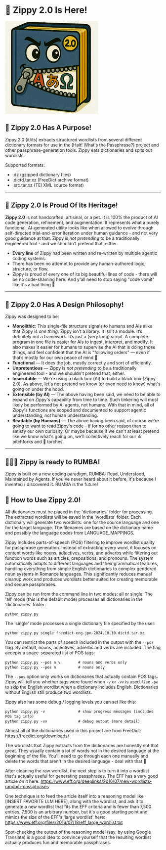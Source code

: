 # 🤖 Zippy 2.0 Is Here!
<img src="Zippy2.png" alt="Meet Zippy 2.0!" width="300">

## 🎯 Zippy 2.0 Has A Purpose!

Zippy 2.0 (it/its) extracts structured wordlists from several different dictionary formats for use in the [Halt! What's the Passphrase?] project and other passphrase-generation tools. Zippy eats dictionaries and spits out wordlists.

Supported formats:
- .dz (gzipped dictionary files)
- .dictd.tar.xz (FreeDict archive format)
- .src.tar.xz (TEI XML source format)

---

## 🤖 Zippy 2.0 Is Proud Of Its Heritage!

**Zippy 2.0** is not handcrafted, artisinal, or a pet. It is 100% the product of AI code generation, refinement, and augmentation. It represents what a purely functional, AI-generated utility looks like when allowed to evolve through self-directed trial-and-error iteration under human guidance - and not very good guidance at that. Zippy is *not pretending* to be a traditionally engineered tool - and we shouldn't pretend that, either.

- **Every line** of Zippy had been written and re-written by multiple agentic coding systems.
- There has been no attempt to provide any human-authored logic, structure, or flow.
- Zippy is proud of every one of its big beautiful lines of code - there will be no code-shaming here. And y'all need to stop saying "code vomit" like it's a bad thing 🤮

---

## 🤔 Zippy 2.0 Has A Design Philosophy!

Zippy was designed to be:
- **Monolithic**: This single-file structure signals to humans and AIs alike that Zippy is *one thing*. Zippy isn't a library. It isn't a module. It’s definitely not a framework. It’s just a (very long) script. A complete program in one file is easier for AIs to ingest, interpret, and modify. It also makes it easier for humans to supervise the AI that is doing those things, and feel confident that the AI is "following orders" — even if that’s mostly for our own peace of mind 🫡
- **Functional** — It does the job, mostly correctly and sort of efficiently.
- **Unpretentious** — Zippy is *not pretending* to be a traditionally engineered tool - and we shouldn't pretend that, either.
- **Inscrutable** — We're using a black box (AI) to build a black box (Zippy 2.0). As above, let's not pretend we know (or even need to know) what's going on under the hood.
- **Extensible (by AI)** — The above having been said, we need to be able to expand on Zippy's capability from time to time. Such tinkering will most likely be performed by AI agents, not humans. With that in mind, all of Zippy's functions are scoped and documented to support agentic understanding, not human understanding.
- **Readable (by Humans)** — The above having been said, of course we're going to want to read Zippy's code - if for no other reason than to satisfy our own curiosity. Or maybe because if we can't at least pretend like we know what's going on, we'll collectively reach for our ⋔ pitchforks and 🔦 torches.

---

## 🕺💃🪩 Zippy is ready to RUMBA!

Zippy is built on a new coding paradigm, RUMBA: Read, Understood, Maintained by Agents. If you've never heard about it before, it's because I invented / discovered it. RUMBA is the future!

## 🦾 How to Use Zippy 2.0!

All dictionaries must be placed in the 'dictionaries' folder for processing. The extracted wordlists will be saved in the 'wordlists' folder. Each dictionary will generate two wordlists: one for the source language and one for the target language. The filenames are based on the dictionary name and possibly the language codes from LANGUAGE_MAPPINGS.

Zippy includes parts-of-speech (POS) filtering to improve wordlist quality for passphrase generation. Instead of extracting every word, it focuses on content words like nouns, adjectives, verbs, and adverbs while filtering out function words such as articles, prepositions, and pronouns. The system automatically adapts to different languages and their grammatical features, handling everything from simple English dictionaries to complex gendered noun systems in Romance languages. This significantly reduces manual cleanup work and produces wordlists better suited for creating memorable and secure passphrases.

Zippy can be run from the command line in two modes: all or single. The 'all' mode (this is the default mode) processes all dictionaries in the 'dictionaries' folder:

    python zippy.py

The 'single' mode processes a single dictionary file specified by the user:

    python zippy.py single freedict-eng-jpn-2024.10.10.dictd.tar.xz

You can restrict the parts of speech included in the output with the ``--pos``
flag. By default, nouns, adjectives, adverbs and verbs are included.  The flag
accepts a space-separated list of POS tags:

    python zippy.py --pos n v        # nouns and verbs only
    python zippy.py --pos n          # nouns only

The ``--pos`` option only works on dictionaries that actually contain POS tags.
Zippy will tell you whether tags were found when ``-v`` or ``-vv`` is used.
Use ``-pe`` to skip the English wordlist when a dictionary includes English. Dictionaries without English still produce two wordlists.

Zippy also has some debug / logging levels you can set like this:

    python zippy.py -v               # show progress messages (includes POS tag info)
    python zippy.py -vv              # debug output (more detail)

Almost all of the dictionaries used in this project are from FreeDict:
https://freedict.org/downloads/

The wordlists that Zippy extracts from the dictionaries are honestly not that great. They usually contain a lot of words not in the desired language at the beginning of the file. You'll need to go through each one manually and delete the words that aren't in the desired language - deal with that 🐶

After cleaning the raw wordlist, the next step is to turn it into a wordlist that's actually useful for generating passphrases. The EFF has a very good article on it here: https://www.eff.org/deeplinks/2016/07/new-wordlists-random-passphrases

One technique is to feed the article itself into a reasoning model like [INSERT FAVORITE LLM HERE], along with the wordlist, and ask it to generate a new wordlist that fits the EFF criteria and is fewer than 7,500 entries. 7,500 is an arbitrary number, but it's a good starting point and mimics the size of the EFF's 'large wordlist' here: https://www.eff.org/files/2016/07/18/eff_large_wordlist.txt

Spot-checking the output of the reasoning model (say, by using Google Translate) is a good idea to convince yourself that the resulting wordlist actually produces fun and memorable passphrases.
